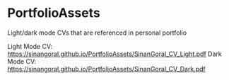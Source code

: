 # PortfolioAssets
Light/dark mode CVs that are referenced in personal portfolio

Light Mode CV: https://sinangoral.github.io/PortfolioAssets/SinanGoral_CV_Light.pdf
Dark Mode CV: https://sinangoral.github.io/PortfolioAssets/SinanGoral_CV_Dark.pdf
